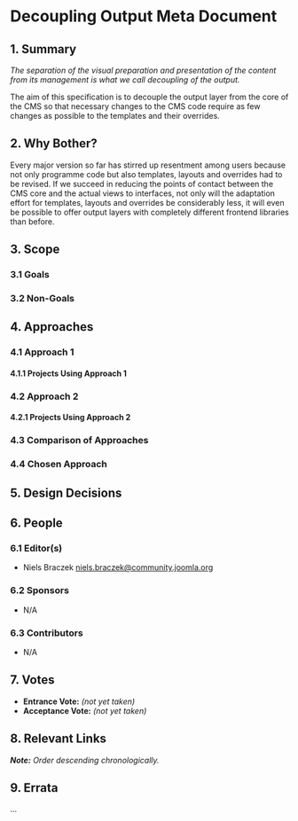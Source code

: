 # Decoupling Output Meta Document

## 1. Summary

_The separation of the visual preparation and presentation of the content from its management is what we call
decoupling of the output._

The aim of this specification is to decouple the output layer from the core of the CMS so that necessary changes to the
CMS code require as few changes as possible to the templates and their overrides.

## 2. Why Bother?

Every major version so far has stirred up resentment among users because not only programme code but also templates,
layouts and overrides had to be revised. If we succeed in reducing the points of contact between the CMS core and the
actual views to interfaces, not only will the adaptation effort for templates, layouts and overrides be considerably
less, it will even be possible to offer output layers with completely different frontend libraries than before.

## 3. Scope

### 3.1 Goals

### 3.2 Non-Goals

## 4. Approaches

### 4.1 Approach 1

#### 4.1.1 Projects Using Approach 1

### 4.2 Approach 2

#### 4.2.1 Projects Using Approach 2

### 4.3 Comparison of Approaches

### 4.4 Chosen Approach

## 5. Design Decisions

## 6. People

### 6.1 Editor(s)

* Niels Braczek <niels.braczek@community.joomla.org>

### 6.2 Sponsors

* N/A

### 6.3 Contributors

* N/A

## 7. Votes

* **Entrance Vote:** _(not yet taken)_
* **Acceptance Vote:** _(not yet taken)_

## 8. Relevant Links

_**Note:** Order descending chronologically._

## 9. Errata

...
